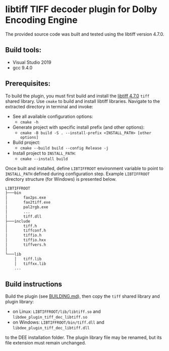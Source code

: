 # libtiff TIFF decoder plugin for Dolby Encoding Engine

The provided source code was built and tested using the libtiff version 4.7.0.

## Build tools:
- Visual Studio 2019
- gcc 9.4.0

## Prerequisites:

To build the plugin, you must first build and install the [libtiff 4.7.0](https://gitlab.com/libtiff/libtiff/-/releases/v4.7.0) `tiff` shared library.
Use `cmake` to build and install libtiff libraries. Navigate to the extracted directory in terminal and invoke:
- See all available configuration options:
  - `cmake -h` 
- Generate project with specific install prefix (and other options):
  - `cmake -B build -S . --install-prefix <INSTALL_PATH> [other options]`
- Build project:
  - `cmake --build build --config Release -j`
- Install project to `INSTALL_PATH`:
  - `cmake --install build`

Once built and installed, define `LIBTIFFROOT` environment variable to point to `INSTALL_PATH` defined during configuration step.
Example `LIBTIFFROOT` directory structure (for Windows) is presented below.

```bash
LIBTIFFROOT
├───bin
│       fax2ps.exe
│       fax2tiff.exe
│       pal2rgb.exe
│       ...
│       tiff.dll
├───include
│       tiff.h
│       tiffconf.h
│       tiffio.h
│       tiffio.hxx
│       tiffvers.h
│
└───lib
    │   tiff.lib
    │   tiffxx.lib
    ...
```

## Build instructions

Build the plugin (see [BUILDING.md](../../BUILDING.md)), then copy the `tiff` shared library and plugin library:
- on Linux: `LIBTIFFROOT/lib/libtiff.so` and `libdee_plugin_tiff_dec_libtiff.so`
- on Windows: `LIBTIFFROOT/bin/tiff.dll` and `libdee_plugin_tiff_dec_libtiff.dll`

to the DEE installation folder. The plugin library file may be renamed, but its file extension must remain unchanged.
